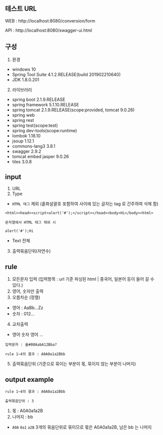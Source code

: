 테스트 URL
-----
WEB : http://localhost:8080/conversion/form

API : http://localhost:8080/swagger-ui.html

구성
---------------
1. 환경

 * windows 10
 * Spring Tool Suite 4.1.2.RELEASE(build 201902210640)
 * JDK 1.8.0.201

2. 라이브러리

 * spring boot 2.1.9.RELEASE
 * spring framework 5.1.10.RELEASE
 * spring tomcat 2.1.9.RELEASE(scope:provided, tomcat 9.0.26)
 * spring web
 * spring rest
 * spring test(scope:test)
 * spring dev-tools(scope:runtime)
 * lombok 1.18.10
 * jsoup 1.12.1
 * commons-lang3 3.8.1
 * swagger 2.9.2
 * tomcat embed jasper 9.0.26
 * tiles 3.0.8

input
-----
 1. URL
 2. Type
   * `HTML 태그` 제외 (홑화살괄호 포함하여 사이에 있는 글자는 tag 로 간주하여 삭제 함)
   ```
   <html><head><script>alert('#');</script></head><body>Hi</body><html>
  
   문자열에서 HTML 태그 제외 시 
  
   alert('#');Hi
   ```
   * Text 전체
 3. 출력묶음단위(자연수)

rule
-----
 1. 모든문자 입력 (입력항목 : url 기준 파싱된 html | 중국어, 일본어 등이 들어 갈 수 있다.)
 2. 영어, 숫자만 출력
 3. 오름차순 (정렬)
   * 영어 : AaBb...Zz
   * 숫자 : 012...
 4. 교차출력
   * 영어 숫자 영어 ...
```
입력문자 : 金#00AabA12Bba?

rule 1~4의 결과 : A0A0a1a2Bbb
```
5. 출력묶음단위 (기준으로 묶이는 부분이 몫, 묶이지 않는 부분이 나머지)

output example
-----
```
rule 1~4의 결과 : A0A0a1a2Bbb

출력묶음단위 : 3
```
1. 몫 : A0A0a1a2B
2. 나머지 : bb

* `A0A` `0a1` `a2B` 3개의 묶음단위로 묶이므로 몫은 A0A0a1a2B, 남은 bb 는 나머지
